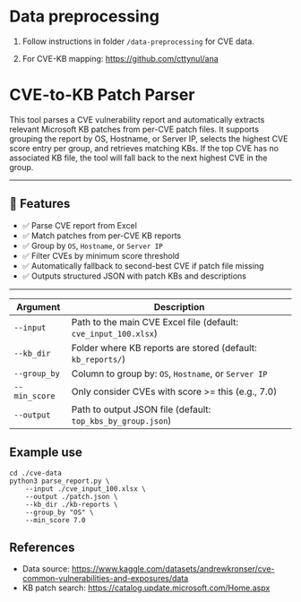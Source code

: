# Data preprocessing

1. Follow instructions in folder `/data-preprocessing` for CVE data.

2. For CVE-KB mapping: https://github.com/cttynul/ana

# CVE-to-KB Patch Parser

This tool parses a CVE vulnerability report and automatically extracts relevant Microsoft KB patches from per-CVE patch files. It supports grouping the report by OS, Hostname, or Server IP, selects the highest CVE score entry per group, and retrieves matching KBs. If the top CVE has no associated KB file, the tool will fall back to the next highest CVE in the group.

---

## 🔧 Features

- ✅ Parse CVE report from Excel
- ✅ Match patches from per-CVE KB reports
- ✅ Group by `OS`, `Hostname`, or `Server IP`
- ✅ Filter CVEs by minimum score threshold
- ✅ Automatically fallback to second-best CVE if patch file missing
- ✅ Outputs structured JSON with patch KBs and descriptions

---


| Argument      | Description                                                     |
| ------------- | --------------------------------------------------------------- |
| `--input`     | Path to the main CVE Excel file (default: `cve_input_100.xlsx`) |
| `--kb_dir`    | Folder where KB reports are stored (default: `kb_reports/`)     |
| `--group_by`  | Column to group by: `OS`, `Hostname`, or `Server IP`            |
| `--min_score` | Only consider CVEs with score >= this (e.g., 7.0)               |
| `--output`    | Path to output JSON file (default: `top_kbs_by_group.json`)     |

## Example use
```
cd ./cve-data
python3 parse_report.py \
    --input ./cve_input_100.xlsx \
    --output ./patch.json \
    --kb_dir ./kb-reports \
    --group_by "OS" \
    --min_score 7.0
```

## References
* Data source:  https://www.kaggle.com/datasets/andrewkronser/cve-common-vulnerabilities-and-exposures/data
* KB patch search: https://catalog.update.microsoft.com/Home.aspx